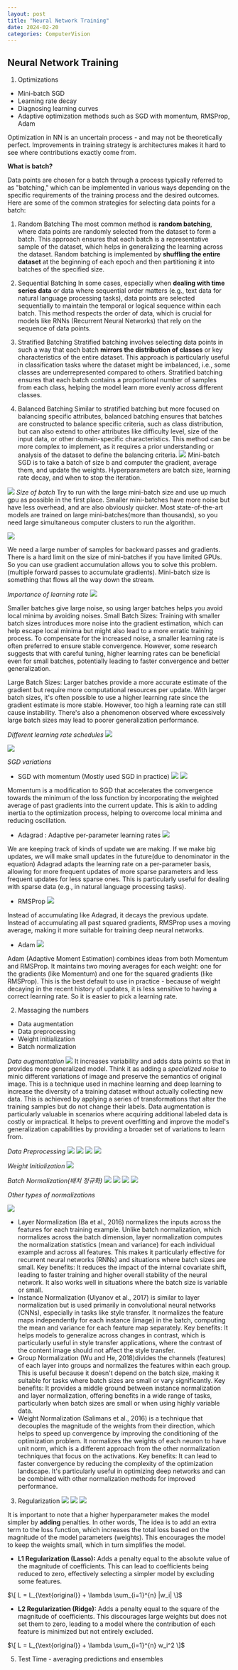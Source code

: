 ```yaml
---
layout: post
title: "Neural Network Training"
date: 2024-02-20
categories: ComputerVision
---
```


## Neural Network Training

1. Optimizations
- Mini-batch SGD
- Learning rate decay
- Diagnosing learning curves
- Adaptive optimization methods such as SGD with momentum, RMSProp, Adam

Optimization in NN is an uncertain process - and may not be theoretically perfect. Improvements in training strategy is architectures makes it hard to see where contributions exactly come from. 

**What is batch?**

Data points are chosen for a batch through a process typically referred to as "batching," which can be implemented in various ways depending on the specific requirements of the training process and the desired outcomes. Here are some of the common strategies for selecting data points for a batch:

1. Random Batching
The most common method is **random batching**, where data points are randomly selected from the dataset to form a batch. This approach ensures that each batch is a representative sample of the dataset, which helps in generalizing the learning across the dataset. Random batching is implemented by **shuffling the entire dataset** at the beginning of each epoch and then partitioning it into batches of the specified size.

2. Sequential Batching
In some cases, especially when **dealing with time series data** or data where sequential order matters (e.g., text data for natural language processing tasks), data points are selected sequentially to maintain the temporal or logical sequence within each batch. This method respects the order of data, which is crucial for models like RNNs (Recurrent Neural Networks) that rely on the sequence of data points.

3. Stratified Batching
Stratified batching involves selecting data points in such a way that each batch **mirrors the distribution of classes** or key characteristics of the entire dataset. This approach is particularly useful in classification tasks where the dataset might be imbalanced, i.e., some classes are underrepresented compared to others. Stratified batching ensures that each batch contains a proportional number of samples from each class, helping the model learn more evenly across different classes.

4. Balanced Batching
Similar to stratified batching but more focused on balancing specific attributes, balanced batching ensures that batches are constructed to balance specific criteria, such as class distribution, but can also extend to other attributes like difficulty level, size of the input data, or other domain-specific characteristics. This method can be more complex to implement, as it requires a prior understanding or analysis of the dataset to define the balancing criteria.
![](/images/2024-02-20.2/01.png)
Mini-batch SGD is to take a batch of size b and computer the gradient, average them, and update the weights. Hyperparameters are batch size, learning rate decay, and when to stop the iteration.


![](/images/2024-02-20.2/02.png)
*Size of batch*
Try to run with the large mini-batch size and use up much gpu as possible in the first place. Smaller mini-batches have more noise but have less overhead, and are also obviously quicker. 
Most state-of-the-art models are trained on large mini-batches(more than thousands), so you need large simultaneous computer clusters to run the algorithm.

![](/images/2024-02-20.2/03.png)

We need a large number of samples for backward passes and gradients. There is a hard limit on the size of mini-batches if you have limited GPUs. So you can use gradient accumulation allows you to solve this problem. (multiple forward passes to accumulate gradients). Mini-batch size is something that flows all the way down the stream. 

*Importance of learning rate*
![](/images/2024-02-20.2/04.png)

Smaller batches give large noise, so using larger batches helps you avoid local minima by avoiding noises. 
Small Batch Sizes: Training with smaller batch sizes introduces more noise into the gradient estimation, which can help escape local minima but might also lead to a more erratic training process. To compensate for the increased noise, a smaller learning rate is often preferred to ensure stable convergence. However, some research suggests that with careful tuning, higher learning rates can be beneficial even for small batches, potentially leading to faster convergence and better generalization. 

Large Batch Sizes: Larger batches provide a more accurate estimate of the gradient but require more computational resources per update. With larger batch sizes, it's often possible to use a higher learning rate since the gradient estimate is more stable. However, too high a learning rate can still cause instability. There's also a phenomenon observed where excessively large batch sizes may lead to poorer generalization performance.

*Different learning rate schedules*
![](/images/2024-02-20.2/05.png)

![](/images/2024-02-20.2/06.png)

*SGD variations*

- SGD with momentum (Mostly used SGD in practice)
![](/images/2024-02-20.2/07.png)
![](/images/2024-02-20.2/08.png)

Momentum is a modification to SGD that accelerates the convergence towards the minimum of the loss function by incorporating the weighted average of past gradients into the current update. This is akin to adding inertia to the optimization process, helping to overcome local minima and reducing oscillation.

- Adagrad : Adaptive per-parameter learning rates
![](/images/2024-02-20.2/09.png)

We are keeping track of kinds of update we are making. If we make big updates, we will make small updates in the future(due to denominator in the equation)
Adagrad adapts the learning rate on a per-parameter basis, allowing for more frequent updates of more sparse parameters and less frequent updates for less sparse ones. This is particularly useful for dealing with sparse data (e.g., in natural language processing tasks).


- RMSProp
![](/images/2024-02-20.2/10.png)

Instead of accumulating like Adagrad, it decays the previous update. Instead of accumulating all past squared gradients, RMSProp uses a moving average, making it more suitable for training deep neural networks. 
​

- Adam
![](/images/2024-02-20.2/11.png)
 
Adam (Adaptive Moment Estimation) combines ideas from both Momentum and RMSProp. It maintains two moving averages for each weight: one for the gradients (like Momentum) and one for the squared gradients (like RMSProp). This is the best default to use in practice - because of weight decaying in the recent history of updates, it is less sensitive to having a correct learning rate. So it is easier to pick a learning rate.



2. Massaging the numbers
- Data augmentation
- Data preprocessing
- Weight initialization
- Batch normalization


*Data augmentation*
![](/images/2024-02-20.2/12.png)
It increases variability and adds data points so that in provides more generalized model. Think it as adding a *specialized noise* to minic different variations of image and preserve the semantics of original image.
This is a technique used in machine learning and deep learning to increase the diversity of a training dataset without actually collecting new data. This is achieved by applying a series of transformations that alter the training samples but do not change their labels. Data augmentation is particularly valuable in scenarios where acquiring additional labeled data is costly or impractical. It helps to prevent overfitting and improve the model's generalization capabilities by providing a broader set of variations to learn from.
 

*Data Preprocessing*
![](/images/2024-02-20.2/13.png)
![](/images/2024-02-20.2/14.png)
![](/images/2024-02-20.2/15.png)
![](/images/2024-02-20.2/16.png)

*Weight Initialization*
![](/images/2024-02-20.2/17.png)


*Batch Normalization(배치 정규화)*
![](/images/2024-02-20.2/18.png)
![](/images/2024-02-20.2/19.png)
![](/images/2024-02-20.2/20.png)
![](/images/2024-02-20.2/21.png)

*Other types of normalizations*

![](/images/2024-02-20.2/22.png)
- Layer Normalization (Ba et al., 2016) normalizes the inputs across the features for each training example. Unlike batch normalization, which normalizes across the batch dimension, layer normalization computes the normalization statistics (mean and variance) for each individual example and across all features. This makes it particularly effective for recurrent neural networks (RNNs) and situations where batch sizes are small. Key benefits: It reduces the impact of the internal covariate shift, leading to faster training and higher overall stability of the neural network. It also works well in situations where the batch size is variable or small.
- Instance Normalization (Ulyanov et al., 2017) is similar to layer normalization but is used primarily in convolutional neural networks (CNNs), especially in tasks like style transfer. It normalizes the feature maps independently for each instance (image) in the batch, computing the mean and variance for each feature map separately. Key benefits: It helps models to generalize across changes in contrast, which is particularly useful in style transfer applications, where the contrast of the content image should not affect the style transfer.
- Group Normalization (Wu and He, 2018)divides the channels (features) of each layer into groups and normalizes the features within each group. This is useful because it doesn't depend on the batch size, making it suitable for tasks where batch sizes are small or vary significantly. Key benefits: It provides a middle ground between instance normalization and layer normalization, offering benefits in a wide range of tasks, particularly when batch sizes are small or when using highly variable data.
- Weight Normalization (Salimans et al., 2016) is a technique that decouples the magnitude of the weights from their direction, which helps to speed up convergence by improving the conditioning of the optimization problem. It normalizes the weights of each neuron to have unit norm, which is a different approach from the other normalization techniques that focus on the activations. Key benefits: It can lead to faster convergence by reducing the complexity of the optimization landscape. It's particularly useful in optimizing deep networks and can be combined with other normalization methods for improved performance.

3. Regularization
![](/images/2024-02-20.2/23.png)
![](/images/2024-02-20.2/24.png)
![](/images/2024-02-20.2/25.png)

It is important to note that a higher hyperparameter makes the model simpler by **adding** penalties. In other words, The idea is to add an extra term to the loss function, which increases the total loss based on the magnitude of the model parameters (weights). This encourages the model to keep the weights small, which in turn simplifies the model. 

*   **L1 Regularization (Lasso):** Adds a penalty equal to the absolute value of the magnitude of coefficients. This can lead to coefficients being reduced to zero, effectively selecting a simpler model by excluding some features.
    
 $\[ L = L_{\text{original}} + \lambda \sum_{i=1}^{n} |w_i| \]$
    
*   **L2 Regularization (Ridge):** Adds a penalty equal to the square of the magnitude of coefficients. This discourages large weights but does not set them to zero, leading to a model where the contribution of each feature is minimized but not entirely excluded.
    
$\[ L = L_{\text{original}} + \lambda \sum_{i=1}^{n} w_i^2 \]$



5. Test Time - averaging predictions and ensembles


